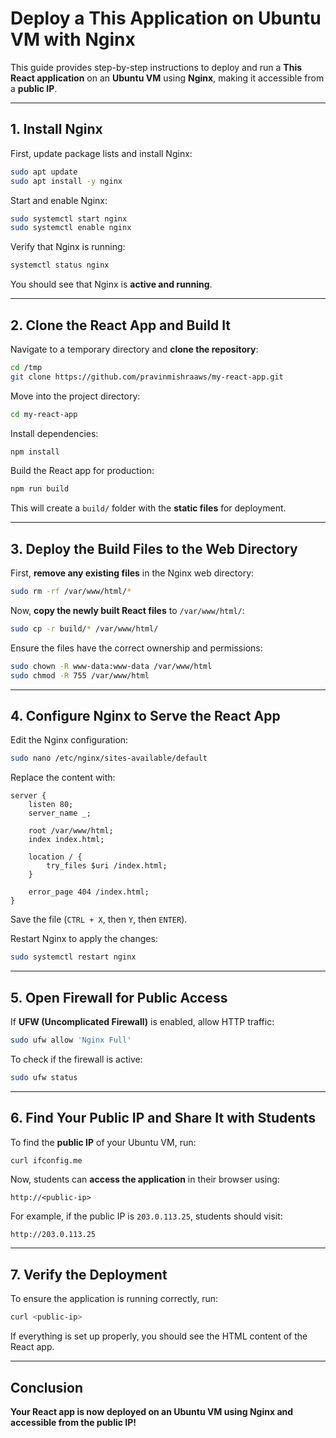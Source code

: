 
# **Deploy a This Application on Ubuntu VM with Nginx**

This guide provides step-by-step instructions to deploy and run a **This React application** on an **Ubuntu VM** using **Nginx**, making it accessible from a **public IP**.

---

## **1. Install Nginx**
First, update package lists and install Nginx:

```sh
sudo apt update
sudo apt install -y nginx
```

Start and enable Nginx:

```sh
sudo systemctl start nginx
sudo systemctl enable nginx
```

Verify that Nginx is running:

```sh
systemctl status nginx
```

You should see that Nginx is **active and running**.

---

## **2. Clone the React App and Build It**
Navigate to a temporary directory and **clone the repository**:

```sh
cd /tmp
git clone https://github.com/pravinmishraaws/my-react-app.git
```

Move into the project directory:

```sh
cd my-react-app
```

Install dependencies:

```sh
npm install
```

Build the React app for production:

```sh
npm run build
```

This will create a `build/` folder with the **static files** for deployment.

---

## **3. Deploy the Build Files to the Web Directory**
First, **remove any existing files** in the Nginx web directory:

```sh
sudo rm -rf /var/www/html/*
```

Now, **copy the newly built React files** to `/var/www/html/`:

```sh
sudo cp -r build/* /var/www/html/
```

Ensure the files have the correct ownership and permissions:

```sh
sudo chown -R www-data:www-data /var/www/html
sudo chmod -R 755 /var/www/html
```

---

## **4. Configure Nginx to Serve the React App**
Edit the Nginx configuration:

```sh
sudo nano /etc/nginx/sites-available/default
```

Replace the content with:

```nginx
server {
    listen 80;
    server_name _;

    root /var/www/html;
    index index.html;

    location / {
        try_files $uri /index.html;
    }

    error_page 404 /index.html;
}
```

Save the file (`CTRL + X`, then `Y`, then `ENTER`).

Restart Nginx to apply the changes:

```sh
sudo systemctl restart nginx
```

---

## **5. Open Firewall for Public Access**
If **UFW (Uncomplicated Firewall)** is enabled, allow HTTP traffic:

```sh
sudo ufw allow 'Nginx Full'
```

To check if the firewall is active:

```sh
sudo ufw status
```

---

## **6. Find Your Public IP and Share It with Students**
To find the **public IP** of your Ubuntu VM, run:

```sh
curl ifconfig.me
```

Now, students can **access the application** in their browser using:

```
http://<public-ip>
```

For example, if the public IP is `203.0.113.25`, students should visit:

```
http://203.0.113.25
```

---

## **7. Verify the Deployment**
To ensure the application is running correctly, run:

```sh
curl <public-ip>
```

If everything is set up properly, you should see the HTML content of the React app.

---

## **Conclusion**
**Your React app is now deployed on an Ubuntu VM using Nginx and accessible from the public IP!**   
